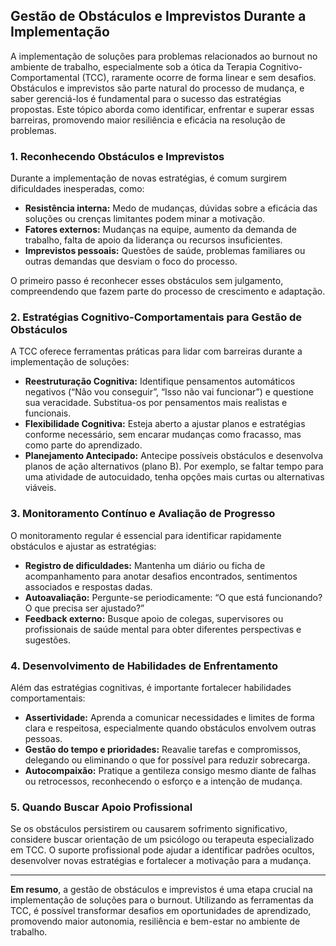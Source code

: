 
## Gestão de Obstáculos e Imprevistos Durante a Implementação

A implementação de soluções para problemas relacionados ao burnout no ambiente de trabalho, especialmente sob a ótica da Terapia Cognitivo-Comportamental (TCC), raramente ocorre de forma linear e sem desafios. Obstáculos e imprevistos são parte natural do processo de mudança, e saber gerenciá-los é fundamental para o sucesso das estratégias propostas. Este tópico aborda como identificar, enfrentar e superar essas barreiras, promovendo maior resiliência e eficácia na resolução de problemas.

### 1. **Reconhecendo Obstáculos e Imprevistos**

Durante a implementação de novas estratégias, é comum surgirem dificuldades inesperadas, como:

- **Resistência interna:** Medo de mudanças, dúvidas sobre a eficácia das soluções ou crenças limitantes podem minar a motivação.
- **Fatores externos:** Mudanças na equipe, aumento da demanda de trabalho, falta de apoio da liderança ou recursos insuficientes.
- **Imprevistos pessoais:** Questões de saúde, problemas familiares ou outras demandas que desviam o foco do processo.

O primeiro passo é reconhecer esses obstáculos sem julgamento, compreendendo que fazem parte do processo de crescimento e adaptação.

### 2. **Estratégias Cognitivo-Comportamentais para Gestão de Obstáculos**

A TCC oferece ferramentas práticas para lidar com barreiras durante a implementação de soluções:

- **Reestruturação Cognitiva:** Identifique pensamentos automáticos negativos (“Não vou conseguir”, “Isso não vai funcionar”) e questione sua veracidade. Substitua-os por pensamentos mais realistas e funcionais.
- **Flexibilidade Cognitiva:** Esteja aberto a ajustar planos e estratégias conforme necessário, sem encarar mudanças como fracasso, mas como parte do aprendizado.
- **Planejamento Antecipado:** Antecipe possíveis obstáculos e desenvolva planos de ação alternativos (plano B). Por exemplo, se faltar tempo para uma atividade de autocuidado, tenha opções mais curtas ou alternativas viáveis.

### 3. **Monitoramento Contínuo e Avaliação de Progresso**

O monitoramento regular é essencial para identificar rapidamente obstáculos e ajustar as estratégias:

- **Registro de dificuldades:** Mantenha um diário ou ficha de acompanhamento para anotar desafios encontrados, sentimentos associados e respostas dadas.
- **Autoavaliação:** Pergunte-se periodicamente: “O que está funcionando? O que precisa ser ajustado?”
- **Feedback externo:** Busque apoio de colegas, supervisores ou profissionais de saúde mental para obter diferentes perspectivas e sugestões.

### 4. **Desenvolvimento de Habilidades de Enfrentamento**

Além das estratégias cognitivas, é importante fortalecer habilidades comportamentais:

- **Assertividade:** Aprenda a comunicar necessidades e limites de forma clara e respeitosa, especialmente quando obstáculos envolvem outras pessoas.
- **Gestão do tempo e prioridades:** Reavalie tarefas e compromissos, delegando ou eliminando o que for possível para reduzir sobrecarga.
- **Autocompaixão:** Pratique a gentileza consigo mesmo diante de falhas ou retrocessos, reconhecendo o esforço e a intenção de mudança.

### 5. **Quando Buscar Apoio Profissional**

Se os obstáculos persistirem ou causarem sofrimento significativo, considere buscar orientação de um psicólogo ou terapeuta especializado em TCC. O suporte profissional pode ajudar a identificar padrões ocultos, desenvolver novas estratégias e fortalecer a motivação para a mudança.

---

**Em resumo**, a gestão de obstáculos e imprevistos é uma etapa crucial na implementação de soluções para o burnout. Utilizando as ferramentas da TCC, é possível transformar desafios em oportunidades de aprendizado, promovendo maior autonomia, resiliência e bem-estar no ambiente de trabalho.
```
